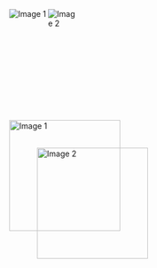 <style>
.container {
  position: relative;
  top: 0px;
  width: 120px; /* Adjust as needed */
  height: 200px;
}

.image1 {
  position: absolute;
  /* top: 0px; */
  left: 0px;
  /*width: 200px; /* Adjust as needed */
  /* height: auto; */
}

.image2 {
  position: absolute;
  /* top: 0px; Adjust as needed */
  left: 70px; /* Adjust as needed */
  /* width: 200px; Adjust as needed */
  /* height: auto; */
  
}
</style>

<div class="container">
  <img src="https://upload.wikimedia.org/wikipedia/commons/f/f4/Ace_of_spades2.svg" alt="Image 1" class="image1">
  <img src="https://upload.wikimedia.org/wikipedia/commons/c/c1/Queen_of_spades.svg"  alt="Image 2" class="image2">
</div>


<div style="position: relative; width: 200px; height: 200px;">
  <img src="https://via.placeholder.com/200x150.png?text=Image+1" alt="Image 1" style="position: absolute; top: 0; left: 0; width: 200px;">
  <img src="https://via.placeholder.com/200x150.png?text=Image+2" alt="Image 2" style="position: absolute; top: 50px; left: 50px; width: 200px;">
</div>

